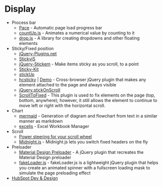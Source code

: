 # Display
- Process bar
    - [Pace](http://goo.gl/cQH0kQ) - Automatic page load progress bar
    - [countUp.js](http://goo.gl/KXKJth) - Animates a numerical value by counting to it
    - [drop.js](http://goo.gl/MVyFfJ) - A library for creating dropdowns and other floating elements
- Sticky/Fixed position
    - [jQuery-Plugins.net](http://goo.gl/pE7BQ1)
    - [StickyjS](http://stickyjs.com/)
    - [jQuery-Stickem](http://goo.gl/UKhQhd) - Make items sticky as you scroll, to a point
    - [Sticky-Kit](http://goo.gl/NxQIFQ)
    - [stickUp](http://goo.gl/3ApO9t)
    - [hcsticky](http://goo.gl/HKRPvU) | [Demo](http://goo.gl/575LPY) - Cross-browser jQuery plugin that makes any element attached to the page and always visible
    - [jQuery.stickOnScroll](http://goo.gl/26gDPs)
    - [ScrollToFixed](http://goo.gl/BwWXCo) - This plugin is used to fix elements on the page (top, bottom, anywhere); however, it still allows the element to continue to move left or right with the horizontal scroll.
- Chart
    - [mermaid](http://goo.gl/QwTWg7) - Generation of diagram and flowchart from text in a similar manner as markdown
    - [exceljs](http://goo.gl/fmOtaO) - Excel Workbook Manager
- Scroll
    - [Power steering for your scroll wheel](http://goo.gl/h692y0)
    - [Midnight.js](http://goo.gl/BNBQBH) - Midnight.js lets you switch fixed headers on the fly
- Preloader
    - [Material Design Preloader](http://goo.gl/RLl8ZI) - A jQuery plugin that recreates the Material Design preloader
    - [fakeLoader.js](http://goo.gl/oWbSYQ) - fakeLoader.js is a lightweight jQuery plugin that helps you create an animated spinner with a fullscreen loading mask to simulate the page preloading effect
- [HubSpot Dev & Design](http://github.hubspot.com/)
